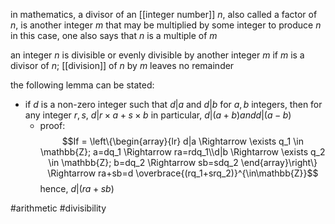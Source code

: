 in mathematics, a divisor of an [[integer number]] $n$, also called a factor of $n$, is another integer $m$ that may be multiplied by some integer to produce $n$
in this case, one also says that $n$ is a multiple of $m$

an integer $n$ is divisible or evenly divisible by another integer $m$ if $m$ is a divisor of $n$; [[division]] of $n$ by $m$ leaves no remainder

the following lemma can be stated:
-  if $d$ is a non-zero integer such that $d|a$ and $d|b$  for $a,b$ integers, then for any integer $r,s$, $d|r\times a + s\times b$ in particular, $d|(a+b) and d|(a-b)$
	- proof:$$If = \left\{\begin{array}{lr}
        d|a \Rightarrow \exists q_1 \in \mathbb{Z}; a=dq_1 \Rightarrow ra=rdq_1\\d|b \Rightarrow \exists q_2 \in \mathbb{Z}; b=dq_2 \Rightarrow sb=sdq_2 
    \end{array}\right\} \Rightarrow ra+sb=d \overbrace{(rq_1+srq_2)}^{\in\mathbb{Z}}$$ hence, $d|(ra+sb)$

#arithmetic 
#divisibility